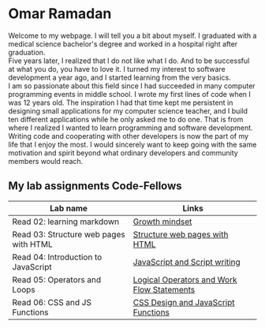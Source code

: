 # Omar Ramadan  

Welcome to my webpage. I will tell you a bit about myself. I graduated with a medical science bachelor's degree and worked in a hospital right after graduation. 
<br> Five years later, I realized that I do not like what I do. And to be successful at what you do, you have to love it. I turned my interest to software development a year ago, and I started learning from the very basics.
<br>
I am so passionate about this field since I had succeeded in many computer programming events in middle school. I wrote my first lines of code when I was 12 years old. The inspiration I had that time kept me persistent in designing small applications for my computer science teacher, and I build ten different applications while he only asked me to do one. That is from where I realized I wanted to learn programming and software development. <br>
Writing code and cooperating with other developers is now the part of my life that I enjoy the most. I would sincerely want to keep going with the same motivation and spirit beyond what ordinary developers and community members would reach.



## My lab assignments Code-Fellows

| Lab name                               | Links                                                      |
| -------------------------------------- | ---------------------------------------------------------- |
| Read 02: learning markdown             | [Growth mindset](lab02a.md)                                |
| Read 03: Structure web pages with HTML | [Structure web pages with HTML](read03aDesignYourPage.md)  |
| Read 04: Introduction to JavaScript    | [JavaScript and Script writing](read04.md)                 |
| Read 05: Operators and Loops           | [Logical Operators and Work Flow Statements](reading05.md) |
| Read 06: CSS and JS Functions          | [CSS Design and JavaScript Functions](Read06.md)           |
